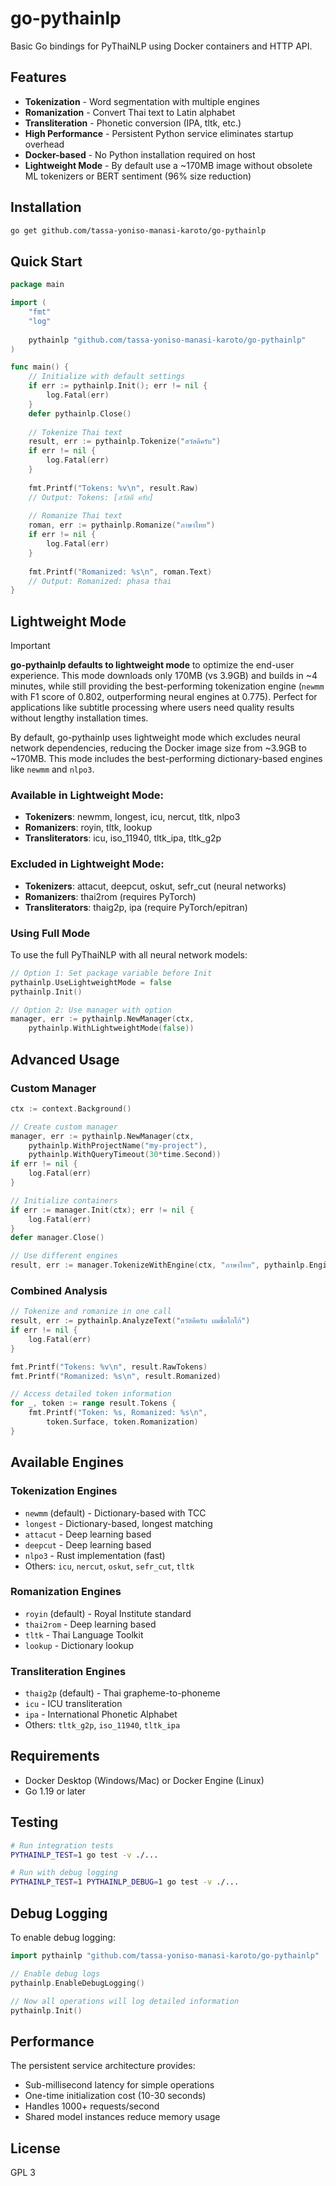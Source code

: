 # go-pythainlp

Basic Go bindings for PyThaiNLP using Docker containers and HTTP API.

## Features

- **Tokenization** - Word segmentation with multiple engines
- **Romanization** - Convert Thai text to Latin alphabet
- **Transliteration** - Phonetic conversion (IPA, tltk, etc.)
- **High Performance** - Persistent Python service eliminates startup overhead
- **Docker-based** - No Python installation required on host
- **Lightweight Mode** - By default use a ~170MB image without obsolete ML tokenizers or BERT sentiment (96% size reduction)

<!-- CLAUDE:
Romanization engines that need PyTorch:
- thai2rom - Deep learning based (requires PyTorch)
- thaig2p - IPA transliteration (requires PyTorch)

Romanization engines that DON'T need PyTorch:
- royin (default) - Rule-based, Royal Institute standard
- tltk - Rule-based Thai Language Toolkit
- lookup - Dictionary-based
- thai2rom_onnx - Uses ONNX runtime instead of PyTorch

Other PyTorch users (all unrelated to your needs):
- attacut/deepcut - Tokenizers you don't want
- wangchanberta - BERT models for various NLP tasks
- chat/generate modules - Text generation
- spell checking, parsing, etc.

For tokenization, the best engines don't need PyTorch:
- newmm - Dictionary-based (your preferred choice)
- longest - Dictionary-based
- nlpo3 - Rust-based
- icu - ICU library based

-->

## Installation

```bash
go get github.com/tassa-yoniso-manasi-karoto/go-pythainlp
```

## Quick Start

```go
package main

import (
    "fmt"
    "log"
    
    pythainlp "github.com/tassa-yoniso-manasi-karoto/go-pythainlp"
)

func main() {
    // Initialize with default settings
    if err := pythainlp.Init(); err != nil {
        log.Fatal(err)
    }
    defer pythainlp.Close()
    
    // Tokenize Thai text
    result, err := pythainlp.Tokenize("สวัสดีครับ")
    if err != nil {
        log.Fatal(err)
    }
    
    fmt.Printf("Tokens: %v\n", result.Raw)
    // Output: Tokens: [สวัสดี ครับ]
    
    // Romanize Thai text
    roman, err := pythainlp.Romanize("ภาษาไทย")
    if err != nil {
        log.Fatal(err)
    }
    
    fmt.Printf("Romanized: %s\n", roman.Text)
    // Output: Romanized: phasa thai
}
```

## Lightweight Mode

> [!IMPORTANT]
> **go-pythainlp defaults to lightweight mode** to optimize the end-user experience. This mode downloads only 170MB (vs 3.9GB) and builds in ~4 minutes, while still providing the best-performing tokenization engine (`newmm` with F1 score of 0.802, outperforming neural engines at 0.775). Perfect for applications like subtitle processing where users need quality results without lengthy installation times.

By default, go-pythainlp uses lightweight mode which excludes neural network dependencies, reducing the Docker image size from ~3.9GB to ~170MB. This mode includes the best-performing dictionary-based engines like `newmm` and `nlpo3`.

### Available in Lightweight Mode:
- **Tokenizers**: newmm, longest, icu, nercut, tltk, nlpo3
- **Romanizers**: royin, tltk, lookup
- **Transliterators**: icu, iso_11940, tltk_ipa, tltk_g2p

### Excluded in Lightweight Mode:
- **Tokenizers**: attacut, deepcut, oskut, sefr_cut (neural networks)
- **Romanizers**: thai2rom (requires PyTorch)
- **Transliterators**: thaig2p, ipa (require PyTorch/epitran)

### Using Full Mode

To use the full PyThaiNLP with all neural network models:

```go
// Option 1: Set package variable before Init
pythainlp.UseLightweightMode = false
pythainlp.Init()

// Option 2: Use manager with option
manager, err := pythainlp.NewManager(ctx,
    pythainlp.WithLightweightMode(false))
```

## Advanced Usage

### Custom Manager

```go
ctx := context.Background()

// Create custom manager
manager, err := pythainlp.NewManager(ctx,
    pythainlp.WithProjectName("my-project"),
    pythainlp.WithQueryTimeout(30*time.Second))
if err != nil {
    log.Fatal(err)
}

// Initialize containers
if err := manager.Init(ctx); err != nil {
    log.Fatal(err)
}
defer manager.Close()

// Use different engines
result, err := manager.TokenizeWithEngine(ctx, "ภาษาไทย", pythainlp.EngineAttaCut)
```

### Combined Analysis

```go
// Tokenize and romanize in one call
result, err := pythainlp.AnalyzeText("สวัสดีครับ ผมชื่อโกโก้")
if err != nil {
    log.Fatal(err)
}

fmt.Printf("Tokens: %v\n", result.RawTokens)
fmt.Printf("Romanized: %s\n", result.Romanized)

// Access detailed token information
for _, token := range result.Tokens {
    fmt.Printf("Token: %s, Romanized: %s\n", 
        token.Surface, token.Romanization)
}
```

## Available Engines

### Tokenization Engines
- `newmm` (default) - Dictionary-based with TCC
- `longest` - Dictionary-based, longest matching
- `attacut` - Deep learning based
- `deepcut` - Deep learning based
- `nlpo3` - Rust implementation (fast)
- Others: `icu`, `nercut`, `oskut`, `sefr_cut`, `tltk`

### Romanization Engines
- `royin` (default) - Royal Institute standard
- `thai2rom` - Deep learning based
- `tltk` - Thai Language Toolkit
- `lookup` - Dictionary lookup

### Transliteration Engines
- `thaig2p` (default) - Thai grapheme-to-phoneme
- `icu` - ICU transliteration
- `ipa` - International Phonetic Alphabet
- Others: `tltk_g2p`, `iso_11940`, `tltk_ipa`

## Requirements

- Docker Desktop (Windows/Mac) or Docker Engine (Linux)
- Go 1.19 or later

## Testing

```bash
# Run integration tests
PYTHAINLP_TEST=1 go test -v ./...

# Run with debug logging
PYTHAINLP_TEST=1 PYTHAINLP_DEBUG=1 go test -v ./...
```

## Debug Logging

To enable debug logging:

```go
import pythainlp "github.com/tassa-yoniso-manasi-karoto/go-pythainlp"

// Enable debug logs
pythainlp.EnableDebugLogging()

// Now all operations will log detailed information
pythainlp.Init()
```

## Performance

The persistent service architecture provides:
- Sub-millisecond latency for simple operations
- One-time initialization cost (10-30 seconds)
- Handles 1000+ requests/second
- Shared model instances reduce memory usage

## License

GPL 3
